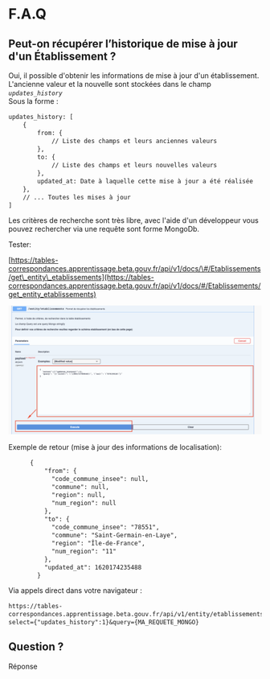 # F.A.Q

## Peut-on récupérer l’historique de mise à jour d'un Établissement ?

Oui, il possible d'obtenir les informations de mise à jour d'un établissement.   
L'ancienne valeur et la nouvelle sont stockées dans le champ _`updates_history`_   
Sous la forme :

```text
updates_history: [
    {
        from: { 
            // Liste des champs et leurs anciennes valeurs
        },
        to: { 
            // Liste des champs et leurs nouvelles valeurs
        },
        updated_at: Date à laquelle cette mise à jour a été réalisée 
    },
    // ... Toutes les mises à jour
]
```

Les critères de recherche sont très libre, avec l'aide d'un développeur vous pouvez rechercher via une requête sont forme MongoDb.   
  
Tester: 

[https://tables-correspondances.apprentissage.beta.gouv.fr/api/v1/docs/\#/Etablissements/get\_entity\_etablissements](https://tables-correspondances.apprentissage.beta.gouv.fr/api/v1/docs/#/Etablissements/get_entity_etablissements)

![](../.gitbook/assets/image%20%287%29.png)

Exemple de retour \(mise à jour des informations de localisation\): 

```text
      {
          "from": {
            "code_commune_insee": null,
            "commune": null,
            "region": null,
            "num_region": null
          },
          "to": {
            "code_commune_insee": "78551",
            "commune": "Saint-Germain-en-Laye",
            "region": "Île-de-France",
            "num_region": "11"
          },
          "updated_at": 1620174235488
        }
```

Via appels direct dans votre navigateur : 

```text
https://tables-correspondances.apprentissage.beta.gouv.fr/api/v1/entity/etablissements?select={"updates_history":1}&query={MA_REQUETE_MONGO}
```

## Question ? 

Réponse

